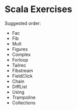 # Scala Exercises

Suggested order:

  * Fac
  * Fib
  * Mult
  * Figures
  * Complex
  * Forloop
  * Tailrec
  * Fibstream
  * FieldClick
  * Chain
  * DiffList
  * Using
  * Trampoline
  * Collections
